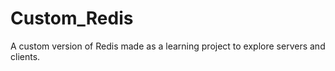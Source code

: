# Custom_Redis
A custom version of Redis made as a learning project to explore servers and clients.
